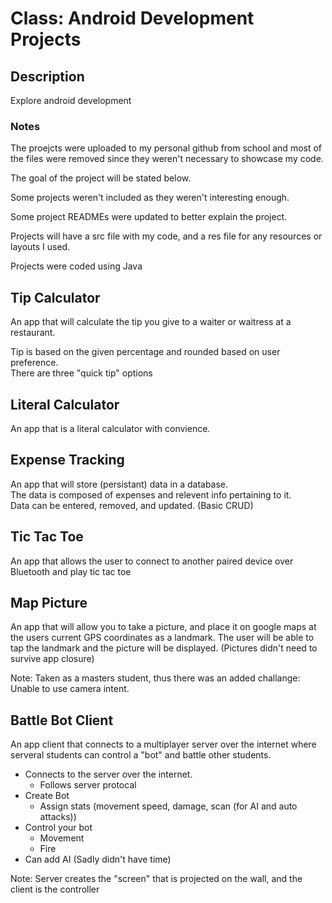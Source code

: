# Class: Android Development Projects

## Description

Explore android development

### Notes

The proejcts were uploaded to my personal github from school and most of the files were removed since they weren't necessary to showcase my code.

The goal of the project will be stated below.

Some projects weren't included as they weren't interesting enough.

Some project READMEs were updated to better explain the project.

Projects will have a src file with my code, and a res file for any resources or layouts I used.

Projects were coded using Java

## Tip Calculator

An app that will calculate the tip you give to a waiter or waitress at a restaurant.

Tip is based on the given percentage and rounded based on user preference.  
There are three "quick tip" options

## Literal Calculator

An app that is a literal calculator with convience.

## Expense Tracking

An app that will store (persistant) data in a database.  
The data is composed of expenses and relevent info pertaining to it.  
Data can be entered, removed, and updated. (Basic CRUD)

## Tic Tac Toe

An app that allows the user to connect to another paired device over Bluetooth and play tic tac toe

## Map Picture

An app that will allow you to take a picture, and place it on google maps at the users current GPS coordinates as a landmark. The user will be able to tap the landmark and the picture will be displayed. (Pictures didn't need to survive app closure)

Note: Taken as a masters student, thus there was an added challange: Unable to use camera intent.

## Battle Bot Client

An app client that connects to a multiplayer server over the internet where serveral students can control a "bot" and battle other students.

  - Connects to the server over the internet.
    - Follows server protocal
  - Create Bot
    - Assign stats (movement speed, damage, scan (for AI and auto attacks))
  - Control your bot
    - Movement
    - Fire
  - Can add AI (Sadly didn't have time)

Note: Server creates the "screen" that is projected on the wall, and the client is the controller
